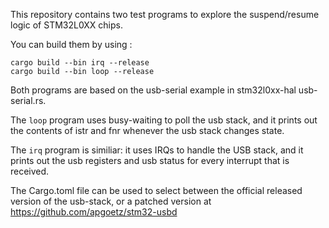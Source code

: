This repository contains two test programs to explore the
suspend/resume logic of STM32L0XX chips. 

You can build them by using :

```
cargo build --bin irq --release
cargo build --bin loop --release
```

Both programs are based on the usb-serial example in stm32l0xx-hal usb-serial.rs.

The `loop` program uses busy-waiting to poll the usb stack, and it
prints out the contents of istr and fnr whenever the usb stack changes
state.

The `irq` program is similiar: it uses IRQs to handle the USB stack,
and it prints out the usb registers and usb status for every interrupt
that is received.

The Cargo.toml file can be used to select between the official
released version of the usb-stack, or a patched version at
https://github.com/apgoetz/stm32-usbd

